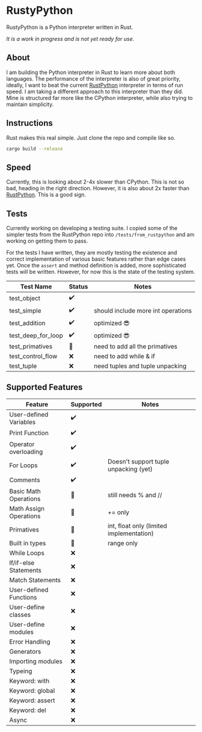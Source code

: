# RustyPython 
RustyPython is a Python interpreter written in Rust. 

*It is a work in progress and is not yet ready for use.*

## About

I am building the Python interpreter in Rust to learn more about both languages. 
The performance of the interpreter is also of great priority, ideally, I want to beat the current [RustPython](https://github.com/RustPython/RustPython) interpreter in terms of run speed.
I am taking a different approach to this interpreter than they did. Mine is structured far more like the CPython interpreter, while also trying to maintain simplicity.

## Instructions

Rust makes this real simple. Just clone the repo and compile like so.

```bash
cargo build --release
```

## Speed

Currently, this is looking about 2-4x slower than CPython. This is not so bad, heading in the right direction. However, it is also about 2x faster than [RustPython](https://github.com/RustPython/RustPython). This is a good sign.

## Tests

Currently working on developing a testing suite. I copied some of the simpler tests from the RustPython repo into `/tests/from_rustpython` and am working on getting them to pass.

For the tests I have written, they are mostly testing the existence and correct implementation of various basic features rather than edge cases yet.
Once the `assert` and method definition is added, more sophisticated tests will be written. However, for now this is the state of the testing system.

| Test Name   | Status | Notes                     |
|-------------|--------|---------------------------|
| test_object | ✔️ |                           |
| test_simple | ✔️ | should include more int operations |
| test_addition | ✔️ | optimized 😎                |
| test_deep_for_loop | ✔️ | optimized 😎              |
| test_primatives | 🚧 | need to add all the primatives |
| test_control_flow | ❌ | need to add while & if    |
| test_tuple | ❌ | need tuples and tuple unpacking |


## Supported Features

| Feature                | Supported | Notes                                    |
|------------------------|------|------------------------------------------|
| User-defined Variables | ✔️ |                                          |
| Print Function         | ✔️ |                                          |
| Operator overloading   | ✔️ |                                          |
| For Loops              | ✔️ | Doesn't support tuple unpacking (yet)    |
| Comments               | ✔️ |                                          |
| Basic Math Operations  | 🚧 | still needs % and //                     |
| Math Assign Operations | 🚧 | += only                                  |
| Primatives             | 🚧 | int, float only (limited implementation) |
| Built in types         | 🚧 | range only                               |
| While Loops            | ❌ |                                          |
| If/if-else Statements  | ❌ |                                          |
| Match Statements       | ❌ |                                          |
| User-defined Functions | ❌ |                                          |
| User-define classes    | ❌ |                                          |
| User-define modules    | ❌ |                                          |
| Error Handling         | ❌ |                                          |
| Generators             | ❌ |                                          |
| Importing modules      | ❌ |                                          |
| Typeing                | ❌ |                                          |
| Keyword: with          | ❌ |                                          |
| Keyword: global        | ❌ |                                          |
| Keyword: assert        | ❌ |                                          |
| Keyword: del           | ❌ |                                          |
| Async                  | ❌ |                                          |
